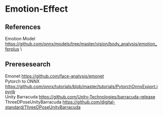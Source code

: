 # Emotion-Effect

## References
Emotion Model https://github.com/onnx/models/tree/master/vision/body_analysis/emotion_ferplus \

## Preresesearch
Emonet https://github.com/face-analysis/emonet \
Pytorch to ONNX https://github.com/onnx/tutorials/blob/master/tutorials/PytorchOnnxExport.ipynb \
Unity Barracuda https://github.com/Unity-Technologies/barracuda-release \
ThreeDPoseUnityBarracuda https://github.com/digital-standard/ThreeDPoseUnityBarracuda
